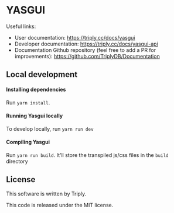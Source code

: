 # YASGUI

Useful links:

- User documentation: https://triply.cc/docs/yasgui
- Developer documentation: https://triply.cc/docs/yasgui-api
- Documentation Github repository (feel free to add a PR for improvements): https://github.com/TriplyDB/Documentation



## Local development

#### Installing dependencies

Run `yarn install`.

#### Running Yasgui locally

To develop locally, run `yarn run dev`

#### Compiling Yasgui

Run `yarn run build`. It'll store the transpiled js/css files in the `build` directory


## License
This software is written by Triply.

This code is released under the MIT license.
